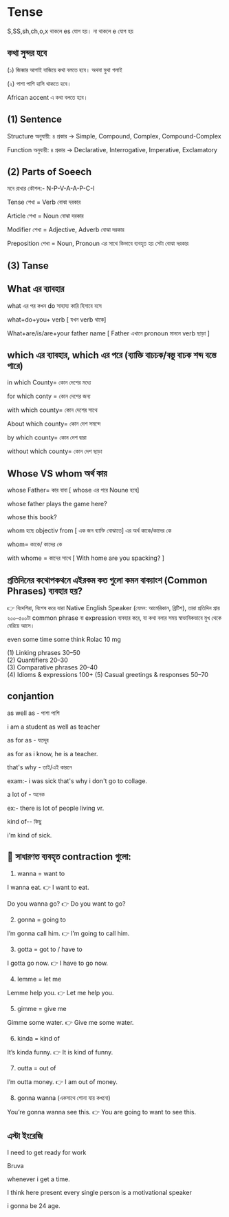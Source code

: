 # Tense

S,SS,sh,ch,o,x থাকলে es যোগ হয়।
না থাকলে e যোগ হয়

## কথা  সুন্দর হবে

(১) জিব্বার আগাই বাজিয়ে কথা বলতে হবে। অথবা মুথা গলাই

(২) পাশা পাশি হাসি থাকতে হবে।

African accent এ কথা বলতে হবে।

## (1) Sentence

Structure অনুযায়ী: ৪ প্রকার → Simple, Compound, Complex, Compound-Complex

Function অনুযায়ী: ৪ প্রকার → Declarative, Interrogative, Imperative, Exclamatory


## (2) Parts of Soeech

মনে রাখার কৌশল:- N-P-V-A-A-P-C-I

Tense শেখা = Verb বোঝা দরকার

Article শেখা = Noun বোঝা দরকার

Modifier শেখা = Adjective, Adverb বোঝা দরকার

Preposition শেখা = Noun, Pronoun এর সাথে কিভাবে ব্যবহৃত হয় সেটা বোঝা দরকার

## (3) Tanse



## What এর ব্যাবহার

what এর পর কখন do সাহায্য কারি হিসাবে বসে

what+do+you+ verb [ যখন verb থাকে]

What+are/is/are+your father name [ Father এখানে pronoun মাননে verb ছাড়া ]

## which এর ব্যাবহার,  which এর পরে (ব্যাক্তি বাচচক/বস্তু বাচক শব্দ বস্তে পারে)

in which County= কোন দেশের মধ্যে

for which conty = কোন দেশের জন্য

with which county= কোন দেশের সাথে

About which county= কোন দেশ সমন্দে

by which county= কোন দেশ দ্বারা

without which county= কোন দেশ ছাড়া


## Whose VS whom অর্থ কার

whose Father= কার বাবা [ whose এর পরে Noune হবে]

whose father plays the game here?

whose this book?

whom হছে objectiv from [ এক জন ব্যাক্তি বোঝাতে] এর অর্থ কাকে/কাদের কে

whom= কাকে/ কাদের কে

with whome = কাদের সাথে [ With home are you spacking? ]



## প্রতিদিনের কথোপকথনে এইরকম কত গুলো কমন বাক্যাংশ (Common Phrases) ব্যবহার হয়?

👉 বিদেশিরা, বিশেষ করে যারা Native English Speaker (যেমন: আমেরিকান, ব্রিটিশ), তারা প্রতিদিন প্রায় ২০০–৫০০টা common phrase বা expression ব্যবহার করে, যা কথা বলার সময় স্বাভাবিকভাবে মুখ থেকে বেরিয়ে আসে।


 even
some time
some think
Rolac 10 mg

(1) Linking phrases	30–50	
(2) Quantifiers	20–30	
(3) Comparative phrases	20–40	
(4) Idioms & expressions	100+
(5) Casual greetings & responses	50–70	

## conjantion

as well as - পাশা পাশি

i am a student as well as  teacher



as for as - যতদূর

as for as i know,  he is a teacher.


that's why - তাই/এই কারনে

exam:- i was sick that's why i don't go to collage.


a lot of - অনেক

ex:- there is lot of people living vr.

kind of-- কিছু

i'm kind of sick.



## 🔹 সাধারণত ব্যবহৃত contraction গুলো:

1. wanna = want to

I wanna eat. 👉 I want to eat.

Do you wanna go? 👉 Do you want to go?



2. gonna = going to

I’m gonna call him. 👉 I’m going to call him.



3. gotta = got to / have to

I gotta go now. 👉 I have to go now.



4. lemme = let me

Lemme help you. 👉 Let me help you.



5. gimme = give me

Gimme some water. 👉 Give me some water.



6. kinda = kind of

It’s kinda funny. 👉 It is kind of funny.



7. outta = out of

I’m outta money. 👉 I am out of money.



8. gonna wanna (একসাথে শোনা যায় কখনো)

You’re gonna wanna see this. 👉 You are going to want to see this.

## এস্টা ইংরেজি

I need to get ready for work

Bruva

whenever i get a time.

I think here present every single person is a motivational speaker

i gonna be 24 age.
